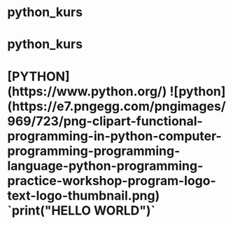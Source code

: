 # python_kurs
<h1>python_kurs<h1>
[PYTHON](https://www.python.org/)
![python](https://e7.pngegg.com/pngimages/969/723/png-clipart-functional-programming-in-python-computer-programming-programming-language-python-programming-practice-workshop-program-logo-text-logo-thumbnail.png)
`print("HELLO WORLD")`
